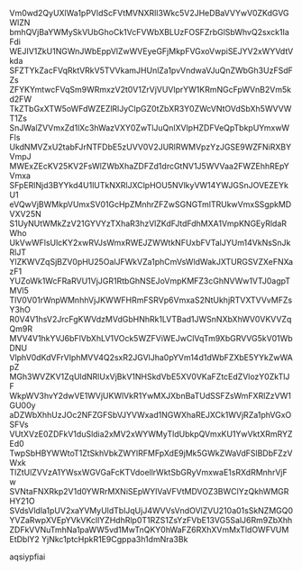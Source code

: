 Vm0wd2QyUXlWa1pPVldScFVtMVNXRll3Wkc5V2JHeDBaVVYwV0ZKdGVGWlZN
bmhQVjBaYWMySkVUbGhoCk1VcFVWbXBLUzFOSFZrbGlSbWhvQ2sxck1IaFdi
WEJIV1ZkU1NGWnJWbEppVlZwWVEyeGFjMkpFVGxoVwpiSEJYV2xWYVdtVkda
SFZTYkZacFVqRktVRkV5TVVkamJHUnlZa1pvVndwaVJuQnZWbGh3UzFSdFZs
ZFYKYmtwcFVqSm9WRmxzV2t0V1ZrVjVUVlprYW1KRmNGcFpWVnB2Vm5kd2FW
TkZTbGxXTW5oWFdWZEZlRlJyClpGZ0tZbXR3Y0ZWcVNtOVdSbXh5WVVWT1Zs
SnJWalZVVmxZd1lXc3hWazVXY0ZwTlJuQnlXVlpHZDFVeQpTbkpUYmxwWFls
UkdNMVZxU2tabFJrNTFDbE5zUVV0V2JURlRWMVpzYzJGSE9WZFNiRXBYVmpJ
MWExZEcKV25KV2FsWlZWbXhaZDFZd1drcGtNV1J5WVVaa2FWZEhhREpYVmxa
SFpERlNjd3BYYkd4U1lUTkNXRlJXClpHOU5NVlkyVW14YWJGSnJOVEZEYkU1
eVQwVjBWMkpVUmxSV01GcHpZMnhrZFZwSGNGTmlTRUkwVmxSSgpkMDVXV25N
S1UyNUtWMkZzV21GYVYzTXhaR3hzVlZKdFJtdFdhMXA1VmpKNGEyRldaRWho
UkVwWFlsUlcKY2xwRVJsWmxRWEJZWWtkNFUxbFVTalJYUm14VkNsSnJkRlJT
YlZKWVZqSjBZV0pHU25OalJFWkVZa1phCmVsWldWakJXTURGSVZXeFNXazF1
YUZoWk1WcFRaRVU1VjJGR1RtbGhNSEJoVmpKMFZ3cGhNVWw1VTJ0agpTMVl5
TlV0V01rWnpWMnhhVjJKWWFHRmFSRVp6VmxaS2NtUkhjRTVXTVVvMFZsY3hO
R0V4V1hsV2JrcFgKWVdzMVdGbHNhRk1LVTBad1JWSnNXbXhWV0VKVVZqQm9R
MVV4V1hkYVJ6bFlVbXhLV1VOck5WZFViWEJwClVqTm9XbGRVVG5kV01WbDNU
VlphV0dKdVFrVlphMVV4Q2sxR2JGVlJha0pYVm14d1dWbFZXbE5YYkZwWApZ
MGh3WVZKV1ZqUldNRlUxVjBkV1NHSkdVbE5XV0VKaFZtcEdZVlozY0ZkTlJF
WkpWV3hvY2dwVE1WVjUKWlVkR1YwMXJXbnBaTUdSSFZsWmFXRlZzVW1GU00y
aDZWbXhhUzJOc2NFZGFSbVJYVWxad1NGWXhaREJXCk1WVjRZa1phVGxOSFVs
VUtXVzE0ZDFkV1duSldia2xMV2xWYWMyTldUbkpQVmxKU1YwVktXRmRYZEd0
TwpSbHBYWWtoT1ZtSkhVbkZWYlRFMFpXdE9jMk5GWkZWaVdFSlBDbFZzVWxk
TlZtUlZVVzA1YWsxWGVGaFcKTVdoellrWktSbGRyVmxwaE1sRXdRMnhrVjFw
SVNtaFNXRkp2V1d0YWRrMXNiSEpWYlVaVFVtMDVOZ3BWClYzQkhWMGRHY21O
SVdsVldla1pUV2xaYVMyUldTblJqUjJ4WVVsVndOVlZVU210a01sSkNZMGQ0
YVZaRwpXVEpYVkVKcllYZHdhRlp0T1RZS1ZsYzFVbE13VG5SalJ6Rm9ZbXhh
ZDFkVVNuTmhNa1paWW5vd1MwTnQKY0hWaFZ6RXhXVmMxTldOWFVUMEtDblY2
YjNkc1ptcHpkR1E9Cgppa3h1dmNra3Bk

aqsiypfiai